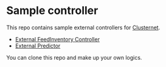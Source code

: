 # Sample controller

This repo contains sample external controllers for [Clusternet](https://github.com/clusternet/clusternet).

- [External FeedInventory Controller](./cmd/external-feedinventory)
- [External Predictor](./cmd/external-predictor)

You can clone this repo and make up your own logics.
